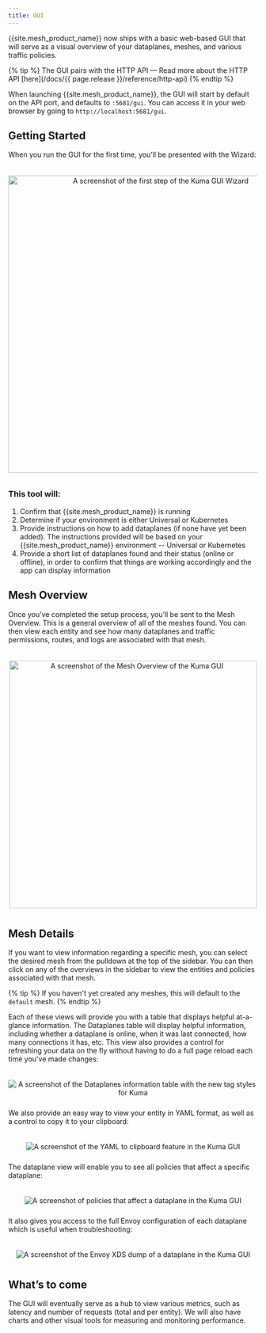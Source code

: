```yaml
---
title: GUI
---
```


{{site.mesh_product_name}} now ships with a basic web-based GUI that will serve as a visual overview of your dataplanes, meshes, and various traffic policies.

{% tip %}
The GUI pairs with the HTTP API — Read more about the HTTP API [here](/docs/{{ page.release }}/reference/http-api)
{% endtip %}

When launching {{site.mesh_product_name}}, the GUI will start by default on the API port, and defaults to `:5681/gui`. You can access it in your web browser by going to `http://localhost:5681/gui`.

## Getting Started
When you run the GUI for the first time, you’ll be presented with the Wizard:

<center>
<img src="/assets/images/docs/gui-welcome-wizard.png" alt="A screenshot of the first step of the Kuma GUI Wizard" style="width: 600px; padding-top: 20px; padding-bottom: 10px;"/>
</center>

### This tool will:
1. Confirm that {{site.mesh_product_name}} is running
2. Determine if your environment is either Universal or Kubernetes
3. Provide instructions on how to add dataplanes (if none have yet been added). The instructions provided will be based on your {{site.mesh_product_name}} environment -- Universal or Kubernetes
4. Provide a short list of dataplanes found and their status (online or offline), in order to confirm that things are working accordingly and the app can display information

## Mesh Overview
Once you’ve completed the setup process, you’ll be sent to the Mesh Overview. This is a general overview of all of the meshes found. You can then view each entity and see how many dataplanes and traffic permissions, routes, and logs are associated with that mesh.

<center>
<img src="/assets/images/docs/gui-mesh-overview.png" alt="A screenshot of the Mesh Overview of the Kuma GUI" style="width: 500px; padding-top: 20px; padding-bottom: 10px;"/>
</center>

## Mesh Details
If you want to view information regarding a specific mesh, you can select the desired mesh from the pulldown at the top of the sidebar. You can then click on any of the overviews in the sidebar to view the entities and policies associated with that mesh.

{% tip %}
If you haven't yet created any meshes, this will default to the `default` mesh.
{% endtip %}

Each of these views will provide you with a table that displays helpful at-a-glance information. The Dataplanes table will display helpful information, including whether a dataplane is online, when it was last connected, how many connections it has, etc. This view also provides a control for refreshing your data on the fly without having to do a full page reload each time you've made changes:

<center>
<img src="/assets/images/docs/gui-dataplanes-table.png" alt="A screenshot of the Dataplanes information table with the new tag styles for Kuma" style="padding-top: 20px; padding-bottom: 10px;"/>
</center>

We also provide an easy way to view your entity in YAML format, as well as a control to copy it to your clipboard:

<center>
<img src="/assets/images/docs/gui-yaml-to-clipboard.png" alt="A screenshot of the YAML to clipboard feature in the Kuma GUI" style="padding-top: 20px; padding-bottom: 10px;"/>
</center>

The dataplane view will enable you to see all policies that affect a specific dataplane:

<center>
<img src="/assets/images/docs/gui-dataplane-policy-list.png" alt="A screenshot of policies that affect a dataplane in the Kuma GUI" style="padding-top: 20px; padding-bottom: 10px;"/>
</center>

It also gives you access to the full Envoy configuration of each dataplane which is useful when troubleshooting:

<center>
<img src="/assets/images/docs/gui-dataplane-xds-dump.png" alt="A screenshot of the Envoy XDS dump of a dataplane in the Kuma GUI" style="padding-top: 20px; padding-bottom: 10px;"/>
</center>

## What’s to come
The GUI will eventually serve as a hub to view various metrics, such as latency and number of requests (total and per entity). We will also have charts and other visual tools for measuring and monitoring performance.
